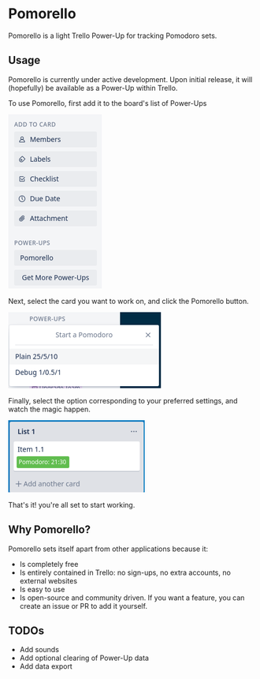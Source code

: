 # Pomorello

Pomorello is a light Trello Power-Up for tracking Pomodoro sets.

## Usage

Pomorello is currently under active development.
Upon initial release, it will (hopefully) be available as a Power-Up within Trello.

To use Pomorello, first add it to the board's list of Power-Ups

![Pomorello PowerUp](resources/powerup.png)

Next, select the card you want to work on, and click the Pomorello button.

![Pomorello Set Selection Menu](resources/menu.png)

Finally, select the option corresponding to your preferred settings, and watch the magic happen.

![Pomorello card with active Pomodoro](resources/timer.png)

That's it! you're all set to start working.

## Why Pomorello?

Pomorello sets itself apart from other applications because it:
- Is completely free
- Is entirely contained in Trello: no sign-ups, no extra accounts, no external websites
- Is easy to use
- Is open-source and community driven. If you want a feature, you can create an issue or PR to add it yourself.

## TODOs

- Add sounds
- Add optional clearing of Power-Up data
- Add data export

